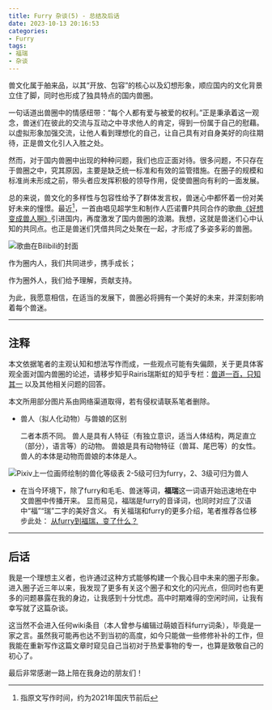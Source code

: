 ```yaml
---
title: Furry 杂谈(5) - 总结及后话
date: 2023-10-13 20:16:53
categories:
- Furry
tags:
- 福瑞
- 杂谈
---
```


兽文化属于舶来品，以其“开放、包容”的核心以及幻想形象，顺应国内的文化背景立住了脚，同时也形成了独具特点的国内兽圈。

一句话道出兽圈中的情感纽带：“每个人都有爱与被爱的权利。”正是秉承着这一观念，兽迷们在彼此的交流与互动之中寻求他人的肯定，得到一份属于自己的慰藉。以虚拟形象加强交流，让他人看到理想化的自己，让自己具有对自身美好的向往期待，正是兽文化引人入胜之处。

然而，对于国内兽圈中出现的种种问题，我们也应正面对待。很多问题，不只存在于兽圈之中，究其原因，主要是缺乏统一标准和有效的监管措施。在圈子的规模和标准尚未形成之前，带头者应发挥积极的领导作用，促使兽圈向有利的一面发展。

总的来说，兽文化的多样性与包容性给予了群体发言权，兽迷心中都怀着一份对美好未来的憧憬。最近[^1]，一首由唱见超学生和制作人匹诺曹P共同合作的歌曲[《好想变成兽人啊》](https://www.bilibili.com/video/BV1H34y1U7Hb "《好想变成兽人啊》")引进国内，再度激发了国内兽圈的浪潮。我想，这就是兽迷们心中认知的共同点。也正是兽迷们凭借共同之处聚在一起，才形成了多姿多彩的兽圈。

![歌曲在Bilibili的封面](16c8450c0f1fabc3aa75c22d228cce23389d418a_wcZbGdxeR.jpg "歌曲在Bilibili的封面")

作为圈内人，我们共同进步，携手成长；

作为圈外人，我们给予理解，贡献支持。

为此，我愿意相信，在适当的发展下，兽圈必将拥有一个美好的未来，并深刻影响着每个兽迷。

***

## 注释

本文依据笔者的主观认知和想法写作而成，一些观点可能有失偏颇，关于更具体客观全面对国内兽圈的论述，请移步知乎Rairis瑞斯虹的知乎专栏：[兽道一百，只知其一](https://www.zhihu.com/column/furry "兽道一百，只知其一") 以及其他相关问题的回答。

本文所用部分图片系由网络渠道取得，若有侵权请联系笔者删除。

-   兽人（拟人化动物）与兽娘的区别

    二者本质不同。
    兽人是具有人特征（有独立意识，适当人体结构，两足直立（部分），语言等）的动物。
    兽娘是具有动物特征（兽耳、尾巴等）的女性。
    兽人的本体是动物而兽娘的本体是人。

![Pixiv上一位画师绘制的兽化等级表
2-5级可归为furry，2、3级可归为兽人](image_EdA7aHrRAm.png "Pixiv上一位画师绘制的兽化等级表
2-5级可归为furry，2、3级可归为兽人")

-   在当今环境下，除了furry和毛毛、兽迷等词，**福瑞**这一词语开始迅速地在中文兽圈中传播开来。
    显而易见，福瑞是furry的音译词，也同时对应了汉语中“福”“瑞”二字的美好含义。
    有关福瑞和furry的更多介绍，笔者推荐各位移步此处：
    [从furry到福瑞，变了什么？](https://zhuanlan.zhihu.com/p/548415504 "从furry到福瑞，变了什么？")

***

## 后话

我是一个理想主义者，也许通过这种方式能够构建一个我心目中未来的圈子形象。进入圈子近三年以来，我发现了更多有关这个圈子和文化的闪光点，但同时也有更多的问题暴露在我的身边，让我感到十分忧虑。高中时期难得的空闲时间，让我有幸写就了这篇杂谈。

这当然不会进入任何wiki条目（本人曾参与编辑过萌娘百科furry词条），毕竟是一家之言。虽然我可能再也达不到当初的高度，如今只能做一些修修补补的工作，但我能在重新写作这篇文章时窥见自己当初对于热爱事物的专一，也算是致敬自己的初心了。

最后非常感谢一路上陪在我身边的朋友们！

[^1]: 指原文写作时间，约为2021年国庆节前后